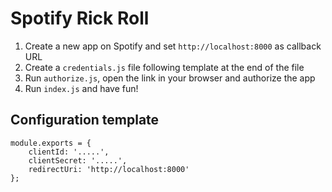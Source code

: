# Spotify Rick Roll

1. Create a new app on Spotify and set `http://localhost:8000` as callback URL
2. Create a `credentials.js` file following template at the end of the file
3. Run `authorize.js`, open the link in your browser and authorize the app
4. Run `index.js` and have fun!

## Configuration template

```$js
module.exports = {
    clientId: '.....',
    clientSecret: '.....',
    redirectUri: 'http://localhost:8000'
};
```